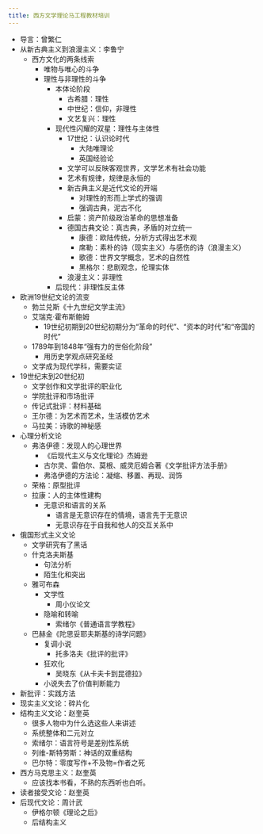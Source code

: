 ```yaml
---
title: 西方文学理论马工程教材培训
---
```


- 导言：曾繁仁
- 从新古典主义到浪漫主义：李鲁宁
    - 西方文化的两条线索
        - 唯物与唯心的斗争
        - 理性与非理性的斗争
            - 本体论阶段
                - 古希腊：理性
                - 中世纪：信仰，非理性
                - 文艺复兴：理性
            - 现代性闪耀的双星：理性与主体性
                - 17世纪：认识论时代
                    - 大陆唯理论
                    - 英国经验论
                - 文学可以反映客观世界，文学艺术有社会功能
                - 艺术有规律，规律是永恒的
                - 新古典主义是近代文论的开端
                    - 对理性的形而上学式的强调
                    - 强调古典，泥古不化
                - 启蒙：资产阶级政治革命的思想准备
                - 德国古典文论：真古典，矛盾的对立统一
                    - 康德：欧陆传统，分析方式得出艺术观
                    - 席勒：素朴的诗（现实主义）与感伤的诗（浪漫主义）
                    - 歌德：世界文学概念，艺术的自然性
                    - 黑格尔：悲剧观念，伦理实体
                - 浪漫主义：非理性
            - 后现代：非理性反主体
- 欧洲19世纪文论的流变
    - 勃兰兑斯《十九世纪文学主流》
    - 艾瑞克·霍布斯鲍姆
        - 19世纪初期到20世纪初期分为“革命的时代”、“资本的时代”和“帝国的时代”
    - 1789年到1848年“强有力的世俗化阶段”
        - 用历史学观点研究圣经
    - 文学成为现代学科，需要实证
- 19世纪末到20世纪初
    - 文学创作和文学批评的职业化
    - 学院批评和市场批评
    - 传记式批评：材料基础
    - 王尔德：为艺术而艺术，生活模仿艺术
    - 马拉美：诗歌的神秘感
- 心理分析文论
    - 弗洛伊德：发现人的心理世界
        - 《后现代主义与文化理论》杰姆逊
        - 古尔灵、雷伯尔、莫根、威灵厄姆合著《文学批评方法手册》
        - 弗洛伊德的方法论：凝缩、移置、再现、润饰
    - 荣格：原型批评
    - 拉康：人的主体性建构
        - 无意识和语言的关系
            - 语言是无意识存在的情境，语言先于无意识
            - 无意识存在于自我和他人的交互关系中
- 俄国形式主义文论
    - 文学研究有了黑话
    - 什克洛夫斯基
        - 句法分析
        - 陌生化和突出
    - 雅可布森
        - 文学性
            - 周小仪论文
        - 隐喻和转喻
            - 索绪尔《普通语言学教程》
    - 巴赫金《陀思妥耶夫斯基的诗学问题》
        - 复调小说
            - 托多洛夫《批评的批评》
        - 狂欢化
            - 吴晓东《从卡夫卡到昆德拉》
        - 小说失去了价值判断能力
- 新批评：实践方法
- 现实主义文论：碎片化
- 结构主义文论：赵奎英
    - 很多人物中为什么选这些人来讲述
    - 系统整体和二元对立
    - 索绪尔：语言符号是差别性系统
    - 列维-斯特劳斯：神话的双重结构
    - 巴尔特：零度写作+不及物=作者之死
- 西方马克思主义：赵奎英
    - 应该找本书看，不熟的东西听也白听。
- 读者接受文论：赵奎英
- 后现代文论：周计武
    - 伊格尔顿《理论之后》
    - 后结构主义